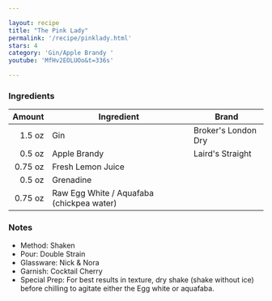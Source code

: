 ```yaml
---

layout: recipe
title: "The Pink Lady"
permalink: '/recipe/pinklady.html'
stars: 4
category: 'Gin/Apple Brandy '
youtube: 'MfHv2EOLUOo&t=336s'

---
```


### Ingredients

| Amount  | Ingredient               | Brand |
| ------: | ------------------ | ------------------- |
|  1.5 oz | Gin                | Broker's London Dry |
|  0.5 oz | Apple Brandy       | Laird's Straight    |
| 0.75 oz | Fresh Lemon Juice                        |
|  0.5 oz | Grenadine                                 |
| 0.75 oz | Raw Egg White / Aquafaba (chickpea water) |

### Notes

- Method: Shaken
- Pour: Double Strain
- Glassware: Nick & Nora
- Garnish: Cocktail Cherry
- Special Prep: For best results in texture, dry shake (shake without ice) before chilling to agitate either the Egg white or aquafaba.

